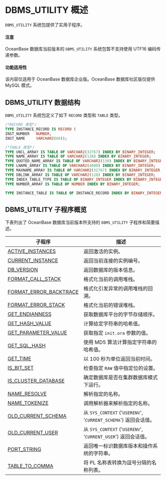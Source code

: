 DBMS_UTILITY 概述
====================================

`DBMS_UTILITY` 系统包提供了实用子程序。

  <main id="notice" type='notice'>
    <h4>注意</h4>
    <p>OceanBase 数据库当前版本的 <code>DBMS_UTILITY</code> 系统包暂不支持使用 UTF16 编码传递参数。
  </main>

<main id="notice" >
  <h4>功能适用性</h4>
  <p>该内容仅适用于 OceanBase 数据库企业版。OceanBase 数据库社区版仅提供 MySQL 模式。</p>
</main>


DBMS_UTILITY 数据结构
--------------------------------------

`DBMS_UTILITY` 系统包定义了如下 `RECORD` 类型和 `TABLE` 类型。

```sql
/*RECORD 类型*/
TYPE INSTANCE_RECORD IS RECORD (
INST_NUMBER   NUMBER,
INST_NAME     VARCHAR2(60));

/*TABLE 类型*/
TYPE UNCL_ARRAY IS TABLE OF VARCHAR2(32767) INDEX BY BINARY_INTEGER;
TYPE NAME_ARRAY IS TABLE OF VARCHAR2(128) INDEX BY BINARY_INTEGER;
TYPE QUOTED_NAME_ARRAY IS TABLE OF VARCHAR2(130) INDEX BY BINARY_INTEGER;
TYPE LNAME_ARRAY IS TABLE OF VARCHAR2(4000) INDEX BY BINARY_INTEGER;
TYPE MAXNAME_ARRAY IS TABLE OF VARCHAR2(32767) INDEX BY BINARY_INTEGER;
TYPE DBLINK_ARRAY IS TABLE OF VARCHAR2(128) INDEX BY BINARY_INTEGER;
TYPE INDEX_TABLE_TYPE IS TABLE OF BINARY_INTEGER INDEX BY BINARY_INTEGER;
TYPE NUMBER_ARRAY IS TABLE OF NUMBER INDEX BY BINARY_INTEGER;

TYPE INSTANCE_TABLE IS TABLE OF INSTANCE_RECORD INDEX BY BINARY_INTEGER;
```



DBMS_UTILITY 子程序概览
---------------------------------------

下表列出了 OceanBase 数据库当前版本所支持的 `DBMS_UTILITY` 子程序和简要描述。


|        子程序                         |                            描述                            |
|---------------------------------------|----------------------------------------------------------|
| [ACTIVE_INSTANCES](../17900.dbms-utility-oracle/200.active-instances-oracle.md)       | 返回激活的实例。     |
| [CURRENT_INSTANCE](../17900.dbms-utility-oracle/400.current-instance-oracle.md)       | 返回当前连接的实例编号。   |
| [DB_VERSION](../17900.dbms-utility-oracle/500.db-version-oracle.md)             | 返回数据库的版本信息。   |
| [FORMAT_CALL_STACK](../17900.dbms-utility-oracle/600.format-call-stack-oracle.md)      | 格式化当前的调用堆栈。  |
| [FORMAT_ERROR_BACKTRACE](../17900.dbms-utility-oracle/700.format-error-backtrace-oracle.md) | 格式化引发异常的调用堆栈的回溯。  |
| [FORMAT_ERROR_STACK](../17900.dbms-utility-oracle/800.format-error-stack-oracle.md)     | 格式化当前的错误堆栈。   |
| [GET_ENDIANNESS](../17900.dbms-utility-oracle/900.get-endianness-oracle.md)         | 获取数据库平台的字节存储顺序。   |
| [GET_HASH_VALUE](../17900.dbms-utility-oracle/1000.get-hash-value-oracle.md)         | 计算给定字符串的哈希值。  |
| [GET_PARAMETER_VALUE](../17900.dbms-utility-oracle/1100.get-parameter-value-oracle.md)    | 获取指定 `init.ora` 参数的值。    |
| [GET_SQL_HASH](../17900.dbms-utility-oracle/1200.get-sql-hash-oracle.md)           | 使用 MD5 算法计算指定字符串的哈希值。    |
| [GET_TIME](../17900.dbms-utility-oracle/1300.get-time-oracle.md)               | 以 100 秒为单位返回当前时间。    |
| [IS_BIT_SET](../17900.dbms-utility-oracle/1400.is-bit-set-oracle.md)             | 检查指定 `RAW` 值中指定位的设置。    |
| [IS_CLUSTER_DATABASE](../17900.dbms-utility-oracle/1500.is-cluster-database-oracle.md)    | 确定数据库是否在集群数据库模式下运行。     |
| [NAME_RESOLVE](../17900.dbms-utility-oracle/1600.name-resolve-oracle.md)           | 解析指定的名称。     |
| [NAME_TOKENIZE](../17900.dbms-utility-oracle/1700.name-tokenize-oracle.md)          | 调用解析器来解析指定的名称。       |
| [OLD_CURRENT_SCHEMA](../17900.dbms-utility-oracle/1800.old-current-schema-oracle.md)     | 从 `SYS_CONTEXT` ('`USERENV`', '`CURRENT_SCHEMA`') 返回会话值。 |
| [OLD_CURRENT_USER](../17900.dbms-utility-oracle/1900.old-current-user-oracle.md)       | 从 `SYS_CONTEXT` ('`USERENV`', '`CURRENT_USER`') 返回会话值。   |
| [PORT_STRING](../17900.dbms-utility-oracle/2000.port-string-oracle.md)            | 返回唯一标识数据库版本和操作系统的字符串。  |
| [TABLE_TO_COMMA](../17900.dbms-utility-oracle/2100.table-to-comma-oracle.md)         | 将 PL 名称表转换为逗号分隔的名称列表。   |

